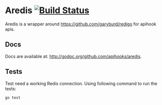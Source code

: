 # Aredis [![Build Status](https://api.travis-ci.org/apihooks/aredis.svg?branch=master)](https://travis-ci.org/apihooks/aredis)

Aredis is a wrapper around https://github.com/garyburd/redigo for apihook apis.

## Docs

Docs are available at: http://godoc.org/github.com/apihooks/aredis.

## Tests

Test need a working Redis connection. Using following command to run the tests:

    go test
